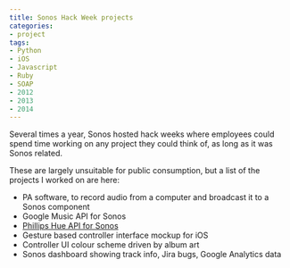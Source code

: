 ```yaml
---
title: Sonos Hack Week projects
categories:
- project
tags:
- Python
- iOS
- Javascript
- Ruby
- SOAP
- 2012
- 2013
- 2014
---
```


Several times a year, Sonos hosted hack weeks where employees could spend time working on any project they could think of, as long as it was Sonos related. 

These are largely unsuitable for public consumption, but a list of the projects I worked on are here:

* PA software, to record audio from a computer and broadcast it to a Sonos component
* Google Music API for Sonos
* [Phillips Hue API for Sonos](/wp/control-your-phillips-hue-lights-with-sonos/139/)
* Gesture based controller interface mockup for iOS
* Controller UI colour scheme driven by album art
* Sonos dashboard showing track info, Jira bugs, Google Analytics data